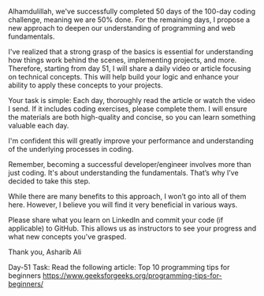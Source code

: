 Alhamdulillah, we've successfully completed 50 days of the 100-day coding challenge, meaning we are 50% done. For the remaining days, I propose a new approach to deepen our understanding of programming and web fundamentals.

I've realized that a strong grasp of the basics is essential for understanding how things work behind the scenes, implementing projects, and more. Therefore, starting from day 51, I will share a daily video or article focusing on technical concepts. This will help build your logic and enhance your ability to apply these concepts to your projects.

Your task is simple: Each day, thoroughly read the article or watch the video I send. If it includes coding exercises, please complete them. I will ensure the materials are both high-quality and concise, so you can learn something valuable each day.

I'm confident this will greatly improve your performance and understanding of the underlying processes in coding.

Remember, becoming a successful developer/engineer involves more than just coding. It's about understanding the fundamentals. That’s why I’ve decided to take this step.

While there are many benefits to this approach, I won’t go into all of them here. However, I believe you will find it very beneficial in various ways.

Please share what you learn on LinkedIn and commit your code (if applicable) to GitHub. This allows us as instructors to see your progress and what new concepts you've grasped.

Thank you, Asharib Ali

Day-51 Task:
Read the following article: Top 10 programming tips for beginners
 https://www.geeksforgeeks.org/programming-tips-for-beginners/